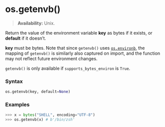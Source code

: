 # os.getenvb()

> **Availability:** Unix.

Return the value of the environment variable **key** as bytes if it exists, or **default** if it doesn’t.

**key** must be bytes. Note that since `getenvb()` uses [`os.environb`](/modules/os/environb.md), the mapping of `getenvb()` is similarly also captured on import, and the function may not reflect future environment changes.

`getenvb()` is only available if `supports_bytes_environ` is `True`.

### Syntax

```python
os.getenvb(key, default=None)
```

### Examples

```python
>>> x = bytes("SHELL", encoding="UTF-8")
>>> os.getenvb(x) # b'/bin/zsh'
```